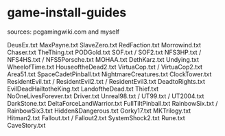 # game-install-guides
sources: pcgamingwiki.com and myself

DeusEx.txt 
MaxPayne.txt
SlaveZero.txt
RedFaction.txt
Morrowind.txt
Chaser.txt
TheThing.txt
PODGold.txt
SOF.txt / SOF2.txt 
NFS3HP.txt / NFS4HS.txt / NFS5Porsche.txt
MOHAA.txt
DethKarz.txt
Undying.txt
WheelofTime.txt
HouseoftheDead2.txt
VirtuaCop.txt / VirtuaCop2.txt
Area51.txt
SpaceCadetPinball.txt
NightmareCreatures.txt
ClockTower.txt
ResidentEvil.txt / ResidentEvil2.txt / ResidentEvil3.txt
DeadtoRights.txt
EvilDeadHailtotheKing.txt
LandoftheDead.txt
Thief.txt
NoOneLivesForever.txt
Driver.txt
Unreal98.txt / UT99.txt / UT2004.txt
DarkStone.txt
DeltaForceLandWarrior.txt
FullTiltPinball.txt
RainbowSix.txt / RainbowSix3.txt
Hidden&Dangerous.txt 
Gorky17.txt
MKTrilogy.txt
Hitman2.txt
Fallout.txt / Fallout2.txt
SystemShock2.txt
Rune.txt
CaveStory.txt
